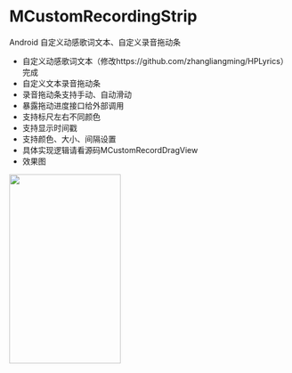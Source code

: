 # MCustomRecordingStrip
Android 自定义动感歌词文本、自定义录音拖动条

- 自定义动感歌词文本（修改https://github.com/zhangliangming/HPLyrics）完成
- 自定义文本录音拖动条
- 录音拖动条支持手动、自动滑动
- 暴露拖动进度接口给外部调用
- 支持标尺左右不同颜色
- 支持显示时间戳
- 支持颜色、大小、间隔设置
- 具体实现逻辑请看源码MCustomRecordDragView
- 效果图
<img src="https://github.com/YinCanSheng/MCustomRecordingStrip/blob/master/gif/demo.gif" width=200 height=340>